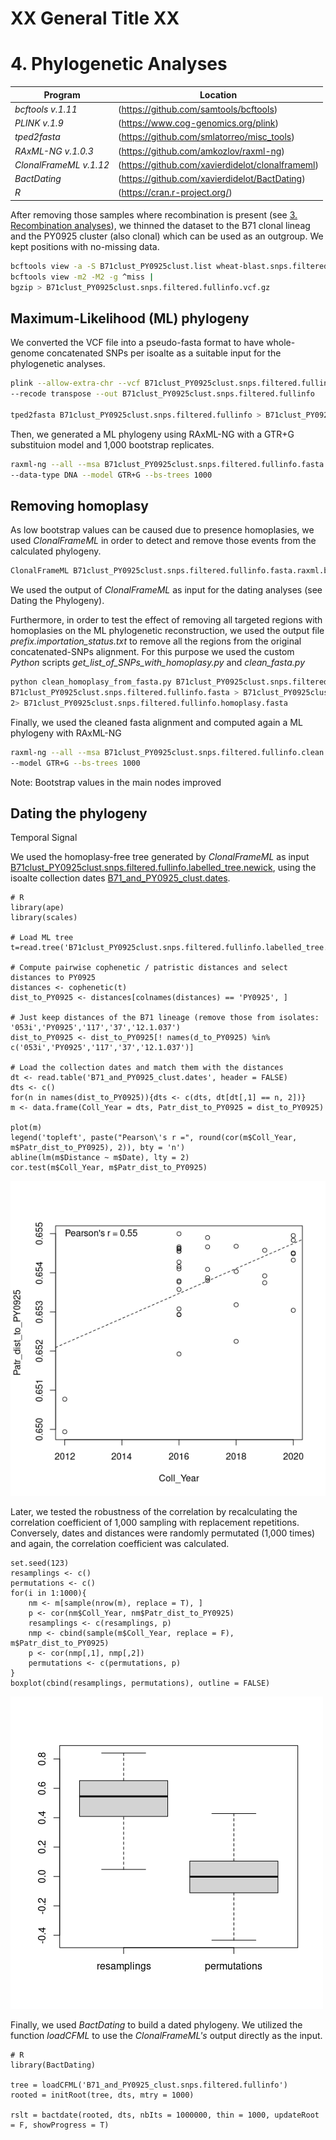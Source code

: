 # XX General Title XX
# 4. Phylogenetic Analyses

Program                | Location
---------------------- | --------------------------------------
*bcftools v.1.11*      | (https://github.com/samtools/bcftools)
*PLINK v.1.9*          | (https://www.cog-genomics.org/plink)
*tped2fasta*           | (https://github.com/smlatorreo/misc_tools)
*RAxML-NG v.1.0.3*     | (https://github.com/amkozlov/raxml-ng)
*ClonalFrameML v.1.12* | (https://github.com/xavierdidelot/clonalframeml)
*BactDating*           | (https://github.com/xavierdidelot/BactDating)
*R*                    | (https://cran.r-project.org/)

After removing those samples where recombination is present (see [3. Recombination analyses](/03_Recombination_Analyses.md)), we thinned the dataset to the B71 clonal lineag and the PY0925 cluster (also clonal) which can be used as an outgroup. We kept positions with no-missing data.

```bash
bcftools view -a -S B71clust_PY0925clust.list wheat-blast.snps.filtered.vcf.gz |
bcftools view -m2 -M2 -g ^miss |
bgzip > B71clust_PY0925clust.snps.filtered.fullinfo.vcf.gz
```

## Maximum-Likelihood (ML) phylogeny
We converted the VCF file into a pseudo-fasta format to have whole-genome concatenated SNPs per isoalte as a suitable input for the phylogenetic analyses.

```bash
plink --allow-extra-chr --vcf B71clust_PY0925clust.snps.filtered.fullinfo.vcf.gz \
--recode transpose --out B71clust_PY0925clust.snps.filtered.fullinfo

tped2fasta B71clust_PY0925clust.snps.filtered.fullinfo > B71clust_PY0925clust.snps.filtered.fullinfo.fasta
```

Then, we generated a ML phylogeny using RAxML-NG with a GTR+G substituion model and 1,000 bootstrap replicates.
```bash
raxml-ng --all --msa B71clust_PY0925clust.snps.filtered.fullinfo.fasta --msa-format FASTA \
--data-type DNA --model GTR+G --bs-trees 1000
```

## Removing homoplasy
As low bootstrap values can be caused due to presence homoplasies, we used *ClonalFrameML* in order to detect and remove those events from the calculated phylogeny.

```bash
ClonalFrameML B71clust_PY0925clust.snps.filtered.fullinfo.fasta.raxml.bestTree B71clust_PY0925clust.snps.filtered.fullinfo.fasta
```
We used the output of *ClonalFrameML* as input for the dating analyses (see Dating the Phylogeny).  

Furthermore, in order to test the effect of removing all targeted regions with homoplasies on the ML phylogenetic reconstruction, we used the output file *_prefix_.importation_status.txt* to remove all the regions from the original concatenated-SNPs alignment. For this purpose we used the custom *Python* scripts *get_list_of_SNPs_with_homoplasy.py* and *clean_fasta.py*
```bash
python clean_homoplasy_from_fasta.py B71clust_PY0925clust.snps.filtered.fullinfo.importation_status.txt \
B71clust_PY0925clust.snps.filtered.fullinfo.fasta > B71clust_PY0925clust.snps.filtered.fullinfo.clean.fasta \
2> B71clust_PY0925clust.snps.filtered.fullinfo.homoplasy.fasta
```

Finally, we used the cleaned fasta alignment and computed again a ML phylogeny with RAxML-NG
```bash
raxml-ng --all --msa B71clust_PY0925clust.snps.filtered.fullinfo.clean.fasta --data-type DNA \
--model GTR+G --bs-trees 1000
```
Note: Bootstrap values in the main nodes improved

## Dating the phylogeny
Temporal Signal

We used the homoplasy-free tree generated by *ClonalFrameML* as input [B71clust_PY0925clust.snps.filtered.fullinfo.labelled_tree.newick](/data/04_Phylogeny/B71_and_PY0925_clust.snps.filtered.fullinfo.labelled_tree.newick), using the isoalte collection dates [B71_and_PY0925_clust.dates](/data/04_Phylogeny/B71_and_PY0925_clust.dates).
```{r}
# R
library(ape)
library(scales)

# Load ML tree
t=read.tree('B71clust_PY0925clust.snps.filtered.fullinfo.labelled_tree.newick)

# Compute pairwise cophenetic / patristic distances and select distances to PY0925
distances <- cophenetic(t)
dist_to_PY0925 <- distances[colnames(distances) == 'PY0925', ]

# Just keep distances of the B71 lineage (remove those from isolates: '053i','PY0925','117','37','12.1.037')
dist_to_PY0925 <- dist_to_PY0925[! names(d_to_PY0925) %in% c('053i','PY0925','117','37','12.1.037')]

# Load the collection dates and match them with the distances
dt <- read.table('B71_and_PY0925_clust.dates', header = FALSE)
dts <- c()
for(n in names(dist_to_PY0925)){dts <- c(dts, dt[dt[,1] == n, 2])}
m <- data.frame(Coll_Year = dts, Patr_dist_to_PY0925 = dist_to_PY0925)

plot(m)
legend('topleft', paste("Pearson\'s r =", round(cor(m$Coll_Year, m$Patr_dist_to_PY0925), 2)), bty = 'n')
abline(lm(m$Distance ~ m$Date), lty = 2)
cor.test(m$Coll_Year, m$Patr_dist_to_PY0925)
```
![Distances vs Dates](/data/04_Phylogeny/Dist_vs_Dates.png)

Later, we tested the robustness of the correlation by recalculating the correlation coefficient of 1,000 sampling with replacement repetitions. Conversely, dates and distances were randomly permutated (1,000 times) and again, the correlation coefficient was calculated.
```{r}
set.seed(123)
resamplings <- c()
permutations <- c()
for(i in 1:1000){
	nm <- m[sample(nrow(m), replace = T), ]
	p <- cor(nm$Coll_Year, nm$Patr_dist_to_PY0925)
	resamplings <- c(resamplings, p)
	nmp <- cbind(sample(m$Coll_Year, replace = F), m$Patr_dist_to_PY0925)
	p <- cor(nmp[,1], nmp[,2])
	permutations <- c(permutations, p)
}
boxplot(cbind(resamplings, permutations), outline = FALSE)
```
![Resampling and Permutation](/data/04_Phylogeny/Resampling_Permutation.png)

Finally, we used *BactDating* to build a dated phylogeny. We utilized the function *loadCFML* to use the *ClonalFrameML's* output directly as the input.
```{r}
# R
library(BactDating)

tree = loadCFML('B71_and_PY0925_clust.snps.filtered.fullinfo')
rooted = initRoot(tree, dts, mtry = 1000)

rslt = bactdate(rooted, dts, nbIts = 1000000, thin = 1000, updateRoot = F, showProgress = T)

```
